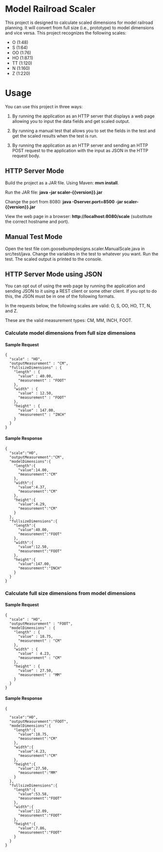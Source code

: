 # Model Railroad Scaler

This project is designed to calculate scaled dimensions for model railroad planning. It will convert
from full size (i.e., prototype) to model dimensions and vice versa. This project recognizes the 
following scales:

* O (1:48)
* S (1:64)
* OO (1:76)
* HO (1:87.1)
* TT (1:120)
* N (1:160)
* Z (1:220)

# Usage

You can use this project in three ways:

1. By running the application as an HTTP server that displays a web page allowing you to input the data fields and get scaled output.
  
1. By running a manual test that allows you to set the fields in the test and get the scaled results when the test is run.

1. By running the application as an HTTP server and sending an HTTP POST request to the application with the input as JSON in the HTTP request body.

## HTTP Server Mode

Build the project as a JAR file. Using Maven: **mvn install**.

Run the JAR file: **java -jar scaler-{{version}}.jar**

Change the port from 8080: **java -Dserver.port=8500 -jar scaler-{{version}}.jar**

View the web page in a browser: **http://localhost:8080/scale** (substitute the correct hostname and port).

## Manual Test Mode

Open the test file com.goosebumpdesigns.scaler.ManualScale.java in src/test/java. Change the variables in the test to whatever you want. Run the test. The scaled output is printed to the console.

## HTTP Server Mode using JSON

You can opt out of using the web page by running the application and sending JSON to it using a REST client or some other client. If you opt to do this, the JSON must be in one of the following formats.

In the requests below, the following scales are valid: O, S, OO, HO, TT, N, and Z.

These are the valid measurement types: CM, MM, INCH, FOOT.
 

### Calculate model dimensions from full size dimensions

#### Sample Request

```
{
  "scale" : "HO",
  "outputMeasurement" : "CM",
  "fullsizeDimensions" : {
    "length" : {
      "value" : 40.00,
      "measurement" : "FOOT"
    },
    "width" : {
      "value" : 12.50,
      "measurement" : "FOOT"
    },
    "height" : {
      "value" : 147.00,
      "measurement" : "INCH"
    }
  }
}
```

#### Sample Response
```
{
  "scale":"HO",
  "outputMeasurement":"CM",
  "modelDimensions":{
    "length":{
      "value":14.00,
      "measurement":"CM"
    },
    "width":{
      "value":4.37,
      "measurement":"CM"
    },
    "height":{
      "value":4.29,
      "measurement":"CM"
    }
  },
  "fullsizeDimensions":{
    "length":{
      "value":40.00,
      "measurement":"FOOT"
    },
    "width":{
      "value":12.50,
      "measurement":"FOOT"
    },
    "height":{
      "value":147.00,
      "measurement":"INCH"
    }
  }
}
```

### Calculate full size dimensions from model dimensions

#### Sample Request

```
{
  "scale" : "HO",
  "outputMeasurement" : "FOOT",
  "modelDimensions" : {
    "length" : {
      "value" : 18.75,
      "measurement" : "CM"
    },
    "width" : {
      "value" : 4.23,
      "measurement" : "CM"
    },
    "height" : {
      "value" : 27.50,
      "measurement" : "MM"
    }
  }
}
```

#### Sample Response

```
{

  "scale":"HO",
  "outputMeasurement":"FOOT",
  "modelDimensions":{
    "length":{
      "value":18.75,
      "measurement":"CM"
    },
    "width":{
      "value":4.23,
      "measurement":"CM"
    },
    "height":{
      "value":27.50,
      "measurement":"MM"
    }
  },
  "fullsizeDimensions":{
    "length":{
      "value":53.58,
      "measurement":"FOOT"
    },
    "width":{
      "value":12.09,
      "measurement":"FOOT"
    },
    "height":{
      "value":7.86,
      "measurement":"FOOT"
    }
  }
}
```
